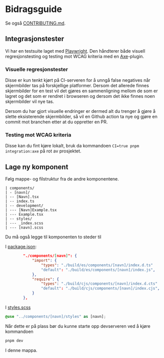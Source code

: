 # Bidragsguide

Se også [CONTRIBUTING.md](../../CONTRIBUTING.md).

## Integrasjonstester

Vi har en testsuite laget med [Playwright](https://playwright.dev/). Den håndterer
både visuell regresjonstesting og testing mot WCAG kriteria med en [Axe](https://www.deque.com/axe/)-plugin.

### Visuelle regresjonstester

Disse er kun tenkt kjørt på CI-serveren for å unngå false negatives når skjermbilder
tas på forskjellige platformer. Dersom det allerede finnes skjermbilder for en test
vil det gjøres en sammenligning mellom de som er lagret og det som er rendret
i browseren og dersom det ikke finnes noen skjermbilder vil nye tas.

Dersom du har gjort visuelle endringer er dermed alt du trenger å gjøre å slette
eksisterende skjermbilder, så vil en Github action ta nye og gjøre en commit mot
branchen etter at du oppretter en PR.

### Testing mot WCAG kriteria

Disse kan du fint kjøre lokalt, bruk da kommandoen `CI=true pnpm integration:axe` på
rot av prosjektet.

## Lage ny komponent

Følg mappe- og filstruktur fra de andre komponentene.

```
| components/
| - [navn]/
| -- [Navn].tsx
| -- index.ts
| -- development/
| --- [Navn]Example.tsx
| --- Example.tsx
| -- styles/
| --- _index.scss
| --- [navn].scss
```

Du må også legge til komponenten to steder til

I [package.json](./package.json):

```json
        "./components/[navn]": {
            "import": {
                "types": "./build/es/components/[navn]/index.d.ts"
                "default": "./build/es/components/[navn]/index.js",
            },
            "require": {
                "types": "./build/cjs/components/[navn]/index.d.cts"
                "default": "./build/cjs/components/[navn]/index.cjs",
            }
        },
```

I [styles.scss](./src/styles/styles.scss)

```scss
@use "../components/[navn]/styles" as [navn];
```

Når dette er på plass bør du kunne starte opp devserveren ved å kjøre kommandoen

```bash
pnpm dev
```

I denne mappa.
